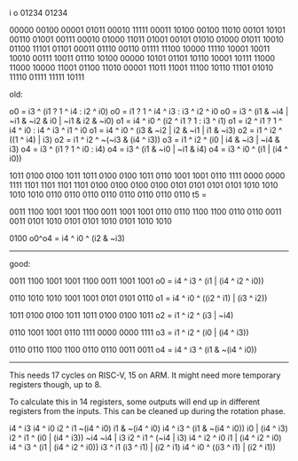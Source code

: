 i     o
01234 01234

00000 00100
00001 01011
00010 11111
00011 10100
00100 11010
00101 10101
00110 01001
00111 00010
01000 11011
01001 00101
01010 01000
01011 10010
01100 11101
01101 00011
01110 00110
01111 11100
10000 11110
10001 10011
10010 00111
10011 01110
10100 00000
10101 01101
10110 10001
10111 11000
11000 10000
11001 01100
11010 00001
11011 11001
11100 10110
11101 01010
11110 01111
11111 10111

old:

o0 = i3 ^ (i1 ? 1 ^ i4 : i2 ^ i0)
o0 = i1 ? 1 ^ i4 ^ i3 : i3 ^ i2 ^ i0
o0 = i3 ^ (i1 & ~i4 | ~i1 & ~i2 & i0 | ~i1 & i2 & ~i0)
o1 = i4 ^ i0 ^ (i2 ^ i1 ? 1 : i3 ^ i1)
o1 = i2 ^ i1 ? 1 ^ i4 ^ i0 : i4 ^ i3 ^ i1 ^ i0
o1 = i4 ^ i0 ^ (i3 & ~i2 | i2 & ~i1 | i1 & ~i3)
o2 = i1 ^ i2 ^ ((1 ^ i4) | i3)
o2 = i1 ^ i2 ^ ~(~i3 & (i4 ^ i3))
o3 = i1 ^ i2 ^ (i0 | i4 & ~i3 | ~i4 & i3)
o4 = i3 ^ (i1 ? 1 ^ i0 : i4)
o4 = i3 ^ (i1 & ~i0 | ~i1 & i4)
o4 = i3 ^ i0 ^ (i1 | (i4 ^ i0))

1011 0100 0100 1011 1011 0100 0100 1011
0110 1001 1001 0110 1111 0000 0000 1111
1101 1101 1101 1101 0100 0100 0100 0100
0101 0101 0101 0101 1010 1010 1010 1010
0110 0110 0110 0110 0110 0110 0110 0110
t5 = 

0011 1100 1001 1001 1100 0011 1001 1001
0110 0110 1100 1100 0110 0110 0011 0011
0101 1010 0101 0101 1010 0101 1010 1010

0100
o0^o4 = i4 ^ i0 ^ (i2 & ~i3)

----

good:

0011 1100 1001 1001 1100 0011 1001 1001
o0 = i4 ^ i3 ^ (i1 | (i4 ^ i2 ^ i0))

0110 1010 1010 1001 1001 0101 0101 0110
o1 = i4 ^ i0 ^ ((i2 ^ i1) | (i3 ^ i2))

1011 0100 0100 1011 1011 0100 0100 1011
o2 = i1 ^ i2 ^ (i3 | ~i4)

0110 1001 1001 0110 1111 0000 0000 1111
o3 = i1 ^ i2 ^ (i0 | (i4 ^ i3))

0110 0110 1100 1100 0110 0110 0011 0011
o4 = i4 ^ i3 ^ (i1 & ~(i4 ^ i0))

----

This needs 17 cycles on RISC-V, 15 on ARM. It might need more temporary
registers though, up to 8.

To calculate this in 14 registers, some outputs will end up in different
registers from the inputs. This can be cleaned up during the rotation phase.

i4 ^ i3
i4 ^ i0
i2 ^ i1
~(i4 ^ i0)
i1 & ~(i4 ^ i0)
	i4 ^ i3 ^ (i1 & ~(i4 ^ i0))
i0 | (i4 ^ i3)
	i2 ^ i1 ^ (i0 | (i4 ^ i3))
~i4
~i4 | i3
	i2 ^ i1 ^ (~i4 | i3)
i4 ^ i2 ^ i0
i1 | (i4 ^ i2 ^ i0)
	i4 ^ i3 ^ (i1 | (i4 ^ i2 ^ i0))
i3 ^ i1
(i3 ^ i1) | (i2 ^ i1)
	i4 ^ i0 ^ ((i3 ^ i1) | (i2 ^ i1))
